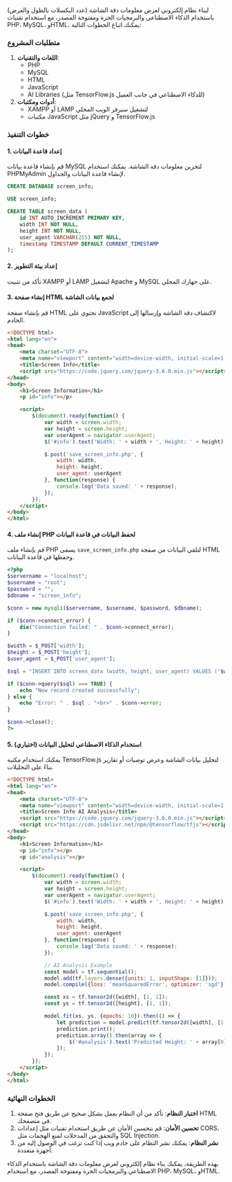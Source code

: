 لبناء نظام إلكتروني لعرض معلومات دقة الشاشة (عدد البكسلات بالطول والعرض) باستخدام الذكاء الاصطناعي والبرمجيات الحرة ومفتوحة المصدر، مع استخدام تقنيات PHP، MySQL، وHTML، يمكنك اتباع الخطوات التالية:

### متطلبات المشروع
1. **اللغات والتقنيات**:
   - PHP
   - MySQL
   - HTML
   - JavaScript
   - AI Libraries (مثل TensorFlow.js للذكاء الاصطناعي في جانب العميل)
2. **أدوات ومكتبات**:
   - XAMPP أو LAMP لتشغيل سيرفر الويب المحلي
   - مكتبات JavaScript مثل jQuery و TensorFlow.js

### خطوات التنفيذ

#### 1. إعداد قاعدة البيانات
قم بإنشاء قاعدة بيانات MySQL لتخزين معلومات دقة الشاشة. يمكنك استخدام PHPMyAdmin لإنشاء قاعدة البيانات والجداول.

```sql
CREATE DATABASE screen_info;

USE screen_info;

CREATE TABLE screen_data (
    id INT AUTO_INCREMENT PRIMARY KEY,
    width INT NOT NULL,
    height INT NOT NULL,
    user_agent VARCHAR(255) NOT NULL,
    timestamp TIMESTAMP DEFAULT CURRENT_TIMESTAMP
);
```

#### 2. إعداد بيئة التطوير
تأكد من تثبيت XAMPP أو LAMP لتشغيل Apache و MySQL على جهازك المحلي.

#### 3. إنشاء صفحة HTML لجمع بيانات الشاشة
قم بإنشاء صفحة HTML تحتوي على JavaScript لاكتشاف دقة الشاشة وإرسالها إلى الخادم.

```html
<!DOCTYPE html>
<html lang="en">
<head>
    <meta charset="UTF-8">
    <meta name="viewport" content="width=device-width, initial-scale=1.0">
    <title>Screen Info</title>
    <script src="https://code.jquery.com/jquery-3.6.0.min.js"></script>
</head>
<body>
    <h1>Screen Information</h1>
    <p id="info"></p>

    <script>
        $(document).ready(function() {
            var width = screen.width;
            var height = screen.height;
            var userAgent = navigator.userAgent;
            $('#info').text('Width: ' + width + ', Height: ' + height);

            $.post('save_screen_info.php', {
                width: width,
                height: height,
                user_agent: userAgent
            }, function(response) {
                console.log('Data saved: ' + response);
            });
        });
    </script>
</body>
</html>
```

#### 4. إنشاء ملف PHP لحفظ البيانات في قاعدة البيانات
قم بإنشاء ملف PHP يسمى `save_screen_info.php` لتلقي البيانات من صفحة HTML وحفظها في قاعدة البيانات.

```php
<?php
$servername = "localhost";
$username = "root";
$password = "";
$dbname = "screen_info";

$conn = new mysqli($servername, $username, $password, $dbname);

if ($conn->connect_error) {
    die("Connection failed: " . $conn->connect_error);
}

$width = $_POST['width'];
$height = $_POST['height'];
$user_agent = $_POST['user_agent'];

$sql = "INSERT INTO screen_data (width, height, user_agent) VALUES ('$width', '$height', '$user_agent')";

if ($conn->query($sql) === TRUE) {
    echo "New record created successfully";
} else {
    echo "Error: " . $sql . "<br>" . $conn->error;
}

$conn->close();
?>
```

#### 5. استخدام الذكاء الاصطناعي لتحليل البيانات (اختياري)
يمكنك استخدام مكتبة TensorFlow.js لتحليل بيانات الشاشة وعرض توصيات أو تقارير بناءً على التحليلات.

```html
<!DOCTYPE html>
<html lang="en">
<head>
    <meta charset="UTF-8">
    <meta name="viewport" content="width=device-width, initial-scale=1.0">
    <title>Screen Info AI Analysis</title>
    <script src="https://code.jquery.com/jquery-3.6.0.min.js"></script>
    <script src="https://cdn.jsdelivr.net/npm/@tensorflow/tfjs"></script>
</head>
<body>
    <h1>Screen Information</h1>
    <p id="info"></p>
    <p id="analysis"></p>

    <script>
        $(document).ready(function() {
            var width = screen.width;
            var height = screen.height;
            var userAgent = navigator.userAgent;
            $('#info').text('Width: ' + width + ', Height: ' + height);

            $.post('save_screen_info.php', {
                width: width,
                height: height,
                user_agent: userAgent
            }, function(response) {
                console.log('Data saved: ' + response);
            });

            // AI Analysis Example
            const model = tf.sequential();
            model.add(tf.layers.dense({units: 1, inputShape: [1]}));
            model.compile({loss: 'meanSquaredError', optimizer: 'sgd'});

            const xs = tf.tensor2d([width], [1, 1]);
            const ys = tf.tensor2d([height], [1, 1]);

            model.fit(xs, ys, {epochs: 10}).then(() => {
                let prediction = model.predict(tf.tensor2d([width], [1, 1]));
                prediction.print();
                prediction.array().then(array => {
                    $('#analysis').text('Predicted Height: ' + array[0][0]);
                });
            });
        });
    </script>
</body>
</html>
```

### الخطوات النهائية
1. **اختبار النظام**: تأكد من أن النظام يعمل بشكل صحيح عن طريق فتح صفحة HTML في متصفحك.
2. **تحسين الأمان**: قم بتحسين الأمان عن طريق استخدام تقنيات مثل إعدادات CORS، والتحقق من المدخلات لمنع الهجمات مثل SQL Injection.
3. **نشر النظام**: يمكنك نشر النظام على خادم ويب إذا كنت ترغب في الوصول إليه من أجهزة متعددة.

بهذه الطريقة، يمكنك بناء نظام إلكتروني لعرض معلومات دقة الشاشة باستخدام الذكاء الاصطناعي والبرمجيات الحرة ومفتوحة المصدر، مع استخدام PHP، MySQL، وHTML.
